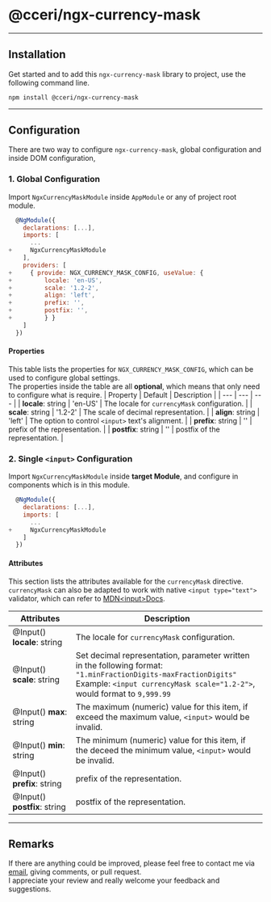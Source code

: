 # @cceri/ngx-currency-mask

-----

## Installation

Get started and to add this `ngx-currency-mask` library to project, use the following command line.

```bash
npm install @cceri/ngx-currency-mask
```

-----

## Configuration

There are two way to configure `ngx-currency-mask`, global configuration and inside DOM configuration,

### 1. Global Configuration

Import `NgxCurrencyMaskModule` inside `AppModule` or any of project root module.

```javascript
  @NgModule({
    declarations: [...],
    imports: [
      ...
+     NgxCurrencyMaskModule
    ],
    providers: [
+     { provide: NGX_CURRENCY_MASK_CONFIG, useValue: { 
+         locale: 'en-US', 
+         scale: '1.2-2', 
+         align: 'left',
+         prefix: '',
+         postfix: '',
+         } }
    ]
  })
```

#### Properties

This table lists the properties for `NGX_CURRENCY_MASK_CONFIG`, which can be used to configure global settings.  
The properties inside the table are all **optional**, which means that only need to configure what is require.
| Property | Default | Description |
| --- | --- | --- |
| **locale**: string | 'en-US' | The locale for `currencyMask` configuration. |
| **scale**: string | '1.2-2' | The scale of decimal representation. |
| **align**: string | 'left' | The option to control `<input>` text's alignment. |
| **prefix**: string | '' | prefix of the representation. |
| **postfix**: string | '' | postfix of the representation. |

### 2. Single `<input>` Configuration

Import `NgxCurrencyMaskModule` inside **target Module**, and configure in components which is in this module.

```javascript
  @NgModule({
    declarations: [...],
    imports: [
      ...
+     NgxCurrencyMaskModule
    ]
  })
```

#### Attributes

This section lists the attributes available for the `currencyMask` directive. </br>
`currencyMask` can also be adapted to work with native `<input type="text">` validator, which can refer to [MDN&lt;input&gt;Docs](https://developer.mozilla.org/zh-CN/docs/Web/HTML/Element/input#%E5%B1%9E%E6%80%A7).

| Attributes | Description |
| --- | --- |
| @Input() **locale**: string | The locale for `currencyMask` configuration. |
| @Input() **scale**: string | Set decimal representation, parameter written in the following format: </br>`"1.minFractionDigits-maxFractionDigits"` </br> Example: `<input currencyMask scale="1.2-2">`, would format to `9,999.99` |
| @Input() **max**: string | The maximum (numeric) value for this item, if exceed the maximum value, `<input>` would be invalid. |
| @Input() **min**: string | The minimum (numeric) value for this item, if  the deceed the minimum value, `<input>` would be invalid. |
| @Input() **prefix**: string | prefix of the representation. |
| @Input() **postfix**: string | postfix of the representation. |

-----

## Remarks

If there are anything could be improved, please feel free to contact me via [email](mailto:c2eriku@gmail.com), giving comments, or pull request.  
I appreciate your review and really welcome your feedback and suggestions.
